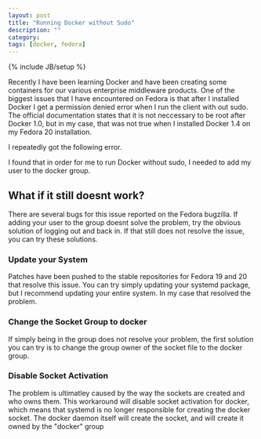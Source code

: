 ```yaml
---
layout: post
title: "Running Docker without Sudo"
description: ""
category: 
tags: [docker, fedora]
---
```

{% include JB/setup %}

Recently I have been learning Docker and have been creating some containers for our various enterprise middleware products. One of the biggest issues that I have encountered on Fedora is that after I installed Docker I get a permission denied error when I run the client with out sudo. The official documentation states that it is not neccessary to be root after Docker 1.0, but in my case, that was not true when I installed Docker 1.4 on my Fedora 20 installation. 

<!-- more -->
I repeatedly got the following error.

<script src="https://gist.github.com/bsaunder/5cbbbe243577aea5ec7f.js"></script>

I found that in order for me to run Docker without sudo, I needed to add my user to the docker group. 

<script src="https://gist.github.com/bsaunder/635b198d9ab2e6ceeffb.js"></script>

## What if it still doesnt work?

There are several bugs for this issue reported on the Fedora bugzilla. If adding your user to the group doesnt solve the problem, try the obvious solution of logging out and back in. If that still does not resolve the issue, you can try these solutions.

### Update your System
Patches have been pushed to the stable repositories for Fedora 19 and 20 that resolve this issue. You can try simply updating your systemd package, but I recommend updating your entire system. In my case that resolved the problem.

### Change the Socket Group to docker
If simply being in the group does not resolve your problem, the first solution you can try is to change the group owner of the socket file to the docker group. 

<script src="https://gist.github.com/bsaunder/fd8b60db909381cf83f3.js"></script>

### Disable Socket Activation
The problem is ultimatley caused by the way the sockets are created and who owns them. This workaround will disable socket activation for docker, which means that systemd is no longer responsible for creating the docker socket.  The docker daemon itself will create the socket, and will create it owned by the "docker" group

<script src="https://gist.github.com/bsaunder/d0e6184cf443fdfcfeaf.js"></script>


